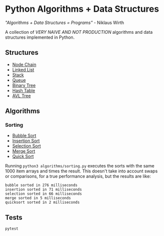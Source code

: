 # Python Algorithms + Data Structures

_"Algorithms + Data Structures = Programs"_ - Niklaus Wirth

A collection of _VERY NAIVE AND NOT PRODUCTION_ algorithms and data structures
implemented in Python.

## Structures

- [Node Chain](structures/node_chain.py)
- [Linked List](structures/linked_list.py)
- [Stack](structures/stack,py)
- [Queue](structures/queue.py)
- [Binary Tree](structures/binary_tree.py)
- [Hash Table](structures/hash_table.py)
- [AVL Tree](structures/avl_tree.py)

## Algorithms

### Sorting
- [Bubble Sort](algorithms/sorting.py)
- [Insertion Sort](algorithms/sorting.py)
- [Selection Sort](algorithms/sorting.py)
- [Merge Sort](algorithms/sorting.py)
- [Quick Sort](algorithms/sorting.py)

Running `python3 algorithms/sorting.py` executes the sorts with the same 1000
item arrays and times the result. This doesn't take into account swaps or
comparisons, for a true performance analysis, but the results are like:
```
bubble sorted in 276 milliseconds
insertion sorted in 71 milliseconds
selection sorted in 66 milliseconds
merge sorted in 5 milliseconds
quicksort sorted in 2 milliseconds
```

## Tests
```
pytest
```
